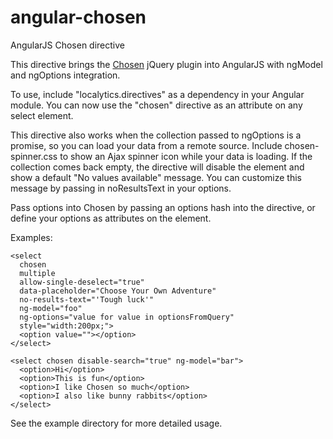 angular-chosen
==============

AngularJS Chosen directive

This directive brings the [Chosen](http://harvesthq.github.com/chosen/) jQuery plugin
into AngularJS with ngModel and ngOptions integration.

To use, include "localytics.directives" as a dependency in your Angular module.  You can now
use the "chosen" directive as an attribute on any select element.

This directive also works when the collection passed to ngOptions is a promise, so you can load your
data from a remote source.  Include chosen-spinner.css to show an Ajax spinner icon while your data is
loading.  If the collection comes back empty, the directive will disable the element and show a default
"No values available" message.  You can customize this message by passing in noResultsText in your options.

Pass options into Chosen by passing an options hash into the directive, or define your options
as attributes on the element.

Examples:

    <select 
      chosen
      multiple
      allow-single-deselect="true"
      data-placeholder="Choose Your Own Adventure"
      no-results-text="'Tough luck'"
      ng-model="foo" 
      ng-options="value for value in optionsFromQuery" 
      style="width:200px;">
      <option value=""></option>
    </select>

    <select chosen disable-search="true" ng-model="bar">
      <option>Hi</option>
      <option>This is fun</option>
      <option>I like Chosen so much</option>
      <option>I also like bunny rabbits</option>
    </select>

See the example directory for more detailed usage.